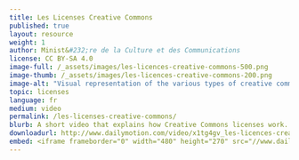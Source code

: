 ```yaml
---
title: Les Licenses Creative Commons
published: true
layout: resource
weight: 1
author: Minist&#232;re de la Culture et des Communications
license: CC BY-SA 4.0
image-full: /_assets/images/les-licences-creative-commons-500.png
image-thumb: /_assets/images/les-licences-creative-commons-200.png
image-alt: "Visual representation of the various types of creative commons licenses."
topic: licenses
language: fr
medium: video
permalink: /les-licenses-creative-commons/
blurb: A short video that explains how Creative Commons licenses work.
downloadurl: http://www.dailymotion.com/video/x1tg4gv_les-licences-creative-commons_webcam
embed: <iframe frameborder="0" width="480" height="270" src="//www.dailymotion.com/embed/video/x1tg4gv" allowfullscreen></iframe><br /><a href="http://www.dailymotion.com/video/x1tg4gv_les-licences-creative-commons_webcam" target="_blank">Les licences Creative Commons</a> <i>by <a href="http://www.dailymotion.com/culture-gouv" target="_blank">culture-gouv</a></i>
---
```

